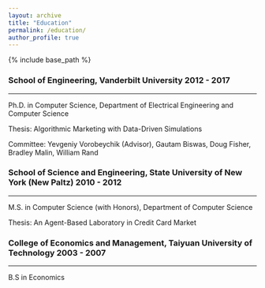 ```yaml
---
layout: archive
title: "Education"
permalink: /education/
author_profile: true
---
```


{% include base_path %}


### School of Engineering, Vanderbilt University                        2012 - 2017
---
Ph.D. in Computer Science, Department of Electrical Engineering and Computer Science

Thesis: Algorithmic Marketing with Data-Driven Simulations

Committee: Yevgeniy Vorobeychik (Advisor), Gautam Biswas, Doug Fisher, Bradley Malin, William Rand


### School of Science and Engineering, State University of New York (New Paltz)    2010 - 2012
---
M.S. in Computer Science (with Honors), Department of Computer Science

Thesis: An Agent-Based Laboratory in Credit Card Market


### College of Economics and Management, Taiyuan University of Technology        2003 - 2007 
---
B.S in Economics
